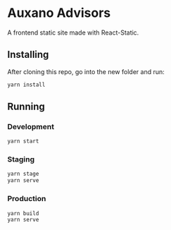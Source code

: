 # Auxano Advisors

A frontend static site made with React-Static.

## Installing

After cloning this repo, go into the new folder and run:

```sh
yarn install
```

## Running

### Development

```sh
yarn start
```

### Staging

```sh
yarn stage
yarn serve
```

### Production

```sh
yarn build
yarn serve
```
